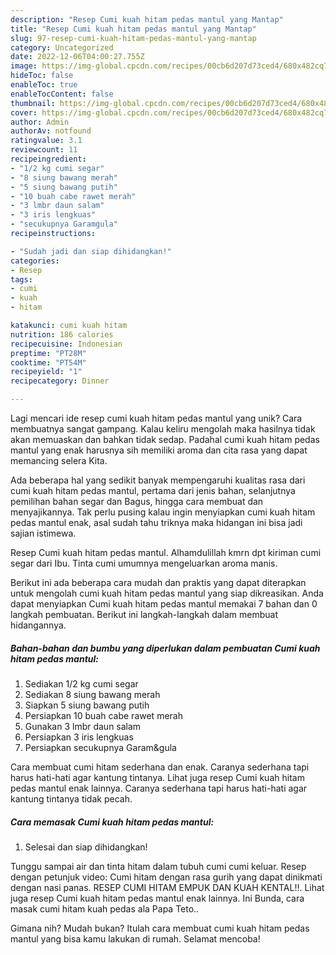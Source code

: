 ```yaml
---
description: "Resep Cumi kuah hitam pedas mantul yang Mantap"
title: "Resep Cumi kuah hitam pedas mantul yang Mantap"
slug: 97-resep-cumi-kuah-hitam-pedas-mantul-yang-mantap
category: Uncategorized
date: 2022-12-06T04:00:27.755Z
image: https://img-global.cpcdn.com/recipes/00cb6d207d73ced4/680x482cq70/cumi-kuah-hitam-pedas-mantul-foto-resep-utama.jpg
hideToc: false
enableToc: true
enableTocContent: false
thumbnail: https://img-global.cpcdn.com/recipes/00cb6d207d73ced4/680x482cq70/cumi-kuah-hitam-pedas-mantul-foto-resep-utama.jpg
cover: https://img-global.cpcdn.com/recipes/00cb6d207d73ced4/680x482cq70/cumi-kuah-hitam-pedas-mantul-foto-resep-utama.jpg
author: Admin
authorAv: notfound
ratingvalue: 3.1
reviewcount: 11
recipeingredient:
- "1/2 kg cumi segar"
- "8 siung bawang merah"
- "5 siung bawang putih"
- "10 buah cabe rawet merah"
- "3 lmbr daun salam"
- "3 iris lengkuas"
- "secukupnya Garamgula"
recipeinstructions:

- "Sudah jadi dan siap dihidangkan!"
categories:
- Resep
tags:
- cumi
- kuah
- hitam

katakunci: cumi kuah hitam 
nutrition: 186 calories
recipecuisine: Indonesian
preptime: "PT28M"
cooktime: "PT54M"
recipeyield: "1"
recipecategory: Dinner

---
```





Lagi mencari ide resep cumi kuah hitam pedas mantul yang unik? Cara membuatnya sangat gampang. Kalau keliru mengolah maka hasilnya tidak akan memuaskan dan bahkan tidak sedap. Padahal cumi kuah hitam pedas mantul yang enak harusnya sih memiliki aroma dan cita rasa yang dapat memancing selera Kita.





Ada beberapa hal yang sedikit banyak mempengaruhi kualitas rasa dari cumi kuah hitam pedas mantul, pertama dari jenis bahan, selanjutnya pemilihan bahan segar dan Bagus, hingga cara membuat dan menyajikannya. Tak perlu pusing kalau ingin menyiapkan cumi kuah hitam pedas mantul enak,      asal sudah tahu triknya maka hidangan ini bisa jadi sajian istimewa.














Resep Cumi kuah hitam pedas mantul. Alhamdulillah kmrn dpt kiriman cumi segar dari Ibu. Tinta cumi umumnya mengeluarkan aroma manis.






Berikut ini ada beberapa cara mudah dan praktis yang dapat diterapkan untuk mengolah cumi kuah hitam pedas mantul yang siap dikreasikan. Anda dapat menyiapkan Cumi kuah hitam pedas mantul memakai 7 bahan dan 0 langkah pembuatan. Berikut ini langkah-langkah dalam membuat hidangannya.

<!--inarticleads1-->

##### Bahan-bahan dan bumbu yang diperlukan dalam pembuatan Cumi kuah hitam pedas mantul:

1. Sediakan 1/2 kg cumi segar
1. Sediakan 8 siung bawang merah
1. Siapkan 5 siung bawang putih
1. Persiapkan 10 buah cabe rawet merah
1. Gunakan 3 lmbr daun salam
1. Persiapkan 3 iris lengkuas
1. Persiapkan secukupnya Garam&amp;gula


Cara membuat cumi hitam sederhana dan enak. Caranya sederhana tapi harus hati-hati agar kantung tintanya. Lihat juga resep Cumi kuah hitam pedas mantul enak lainnya. Caranya sederhana tapi harus hati-hati agar kantung tintanya tidak pecah. 

<!--inarticleads2-->

##### Cara memasak Cumi kuah hitam pedas mantul:


1. Selesai dan siap dihidangkan!

Tunggu sampai air dan tinta hitam dalam tubuh cumi cumi keluar. Resep dengan petunjuk video: Cumi hitam dengan rasa gurih yang dapat dinikmati dengan nasi panas. RESEP CUMI HITAM EMPUK DAN KUAH KENTAL!!. Lihat juga resep Cumi kuah hitam pedas mantul enak lainnya. Ini Bunda, cara masak cumi hitam kuah pedas ala Papa Teto.. 

Gimana nih? Mudah bukan? Itulah cara membuat cumi kuah hitam pedas mantul yang bisa kamu lakukan di rumah. Selamat mencoba!
